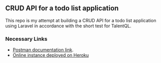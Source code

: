## CRUD API for a todo list application

This repo is my attempt at building a CRUD API for a todo list application using Laravel in accordance with the short test for TalentQL.

### Necessary Links
- [Postman documentation link](https://documenter.getpostman.com/view/9869378/TVzNHeem).
- [Online instance deployed on Heroku](https://talentql-todolist-api.herokuapp.com)

